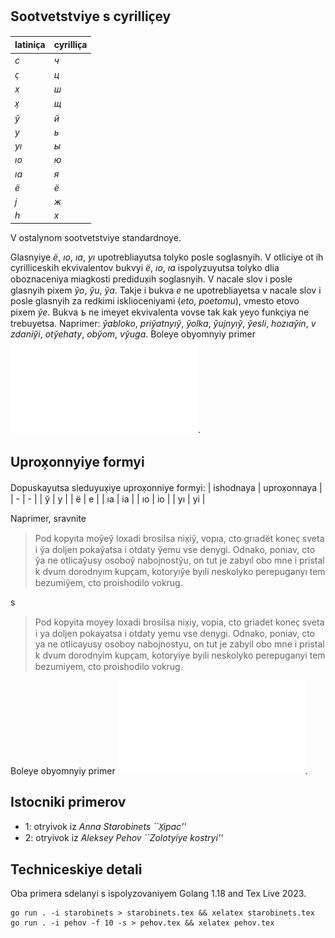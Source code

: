 ## Sootvetstviye s cyrillic̹ey

| latinic̹a | cyrillic̹a |
| - | - |
| _c_  | _ч_ |
| _c̹_  | _ц_ |
| _x_  | _ш_ |
| _x̹_  | _щ_ |
| _y̆_  | _й_ |
| _y_  | _ь_ |
| _yı_ | _ы_ |
| _ıo_ | _ю_ |
| _ıa_ | _я_ |
| _ё_  | _ё_ |
| _j_  | _ж_ |
| _h_  | _х_ |

V ostalynom sootvetstviye standardnoye.

Glasnyiye _ë_, _ıo_, _ıa_, _yı_ upotrebliayutsa tolyko posle soglasnyih.
V otliciye ot ih cyrilliceskih ekvivalentov bukvyi _ë_, _ıo_, _ıa_ ispolyzuyutsa tolyko dlia oboznaceniya miagkosti predidux̹ih soglasnyih.
V nacale slov i posle glasnyih pixem _y̆o_, _y̆u_, _y̆a_.
Takje i bukva _e_ ne upotrebliayetsa v nacale slov i posle glasnyih za redkimi isklioceniyami
(_eto_, _poetomu_), vmesto etovo pixem _y̆e_.
Bukva _ъ_ ne imeyet ekvivalenta vovse tak kak yeyo funkc̹iya ne trebuyetsa.
Naprimer: _y̆abloko_, _priy̆atnyıy̆_, _y̆olka_, _y̆ujnyıy̆_, _y̆esli_, _hozıay̆in_, _v zdaniy̆i_, _oty̆ehaty_, _oby̆om_, _vy̆uga_. Boleye obyomnyiy primer ![1](/starobinets.pdf).

## Uprox̹onnyiye formyi

Dopuskayutsa sleduyux̹iye uprox̹onniye formyi:
| ishodnaya | uprox̹onnaya  |
| -  | -  |
| y̆  | y  |
| ë  | e  |
| ıa | ia |
| ıo | io |
| yı | yi |

Naprimer, sravnite

> Pod kopyıta moy̆ey̆ loxadi brosilsa nix̹iy̆, vopıa, cto grıadët konec̹ sveta i y̆a doljen pokay̆atsa i otdaty y̆emu vse denygi. Odnako, ponıav, cto y̆a ne otlicay̆usy osoboy̆ nabojnosty̆u, on tut je zabyıl obo mne i pristal k dvum dorodnyım kupc̹am, kotoryıy̆e byıli neskolyko perepuganyı tem bezumiy̆em, cto proishodilo vokrug.

s

> Pod kopyita moyey loxadi brosilsa nix̹iy, vopia, cto griadet konec̹ sveta i ya doljen pokayatsa i otdaty yemu vse denygi. Odnako, poniav, cto ya ne otlicayusy osoboy nabojnostyu, on tut je zabyil obo mne i pristal k dvum dorodnyim kupc̹am, kotoryiye byili neskolyko perepuganyi tem bezumiyem, cto proishodilo vokrug.

Boleye obyomnyiy primer ![2](/pehov.pdf).

## Istocniki primerov

- 1: otryivok iz _Anna Starobinets ``X̹ipac''_
- 2: otryivok iz _Aleksey Pehov ``Zolotyiye kostryi''_

## Techniceskiye detali

Oba primera sdelanyi s ispolyzovaniyem Golang 1.18 and Tex Live 2023.

```
go run . -i starobinets > starobinets.tex && xelatex starobinets.tex
go run . -i pehov -f 10 -s > pehov.tex && xelatex pehov.tex
```
